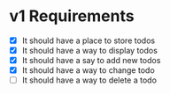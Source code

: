 # v1 Requirements

- [x] It should have a place to store todos
- [x] It should have a way to display todos
- [x] It should have a say to add new todos
- [x] It should have a way to change todo
- [ ] It should have a way to delete a todo
